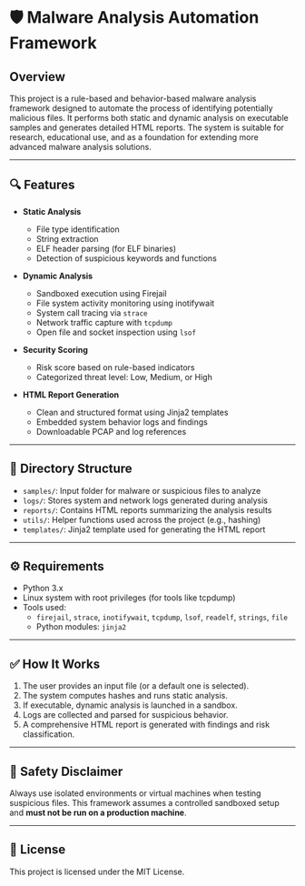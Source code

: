 # 🛡️ Malware Analysis Automation Framework

## Overview

This project is a rule-based and behavior-based malware analysis framework designed to automate the process of identifying potentially malicious files. It performs both static and dynamic analysis on executable samples and generates detailed HTML reports. The system is suitable for research, educational use, and as a foundation for extending more advanced malware analysis solutions.

---

## 🔍 Features

- **Static Analysis**
  - File type identification
  - String extraction
  - ELF header parsing (for ELF binaries)
  - Detection of suspicious keywords and functions

- **Dynamic Analysis**
  - Sandboxed execution using Firejail
  - File system activity monitoring using inotifywait
  - System call tracing via `strace`
  - Network traffic capture with `tcpdump`
  - Open file and socket inspection using `lsof`

- **Security Scoring**
  - Risk score based on rule-based indicators
  - Categorized threat level: Low, Medium, or High

- **HTML Report Generation**
  - Clean and structured format using Jinja2 templates
  - Embedded system behavior logs and findings
  - Downloadable PCAP and log references

---

## 📁 Directory Structure

- `samples/`: Input folder for malware or suspicious files to analyze
- `logs/`: Stores system and network logs generated during analysis
- `reports/`: Contains HTML reports summarizing the analysis results
- `utils/`: Helper functions used across the project (e.g., hashing)
- `templates/`: Jinja2 template used for generating the HTML report

---

## ⚙️ Requirements

- Python 3.x
- Linux system with root privileges (for tools like tcpdump)
- Tools used:
  - `firejail`, `strace`, `inotifywait`, `tcpdump`, `lsof`, `readelf`, `strings`, `file`
  - Python modules: `jinja2`

---

## ✅ How It Works

1. The user provides an input file (or a default one is selected).
2. The system computes hashes and runs static analysis.
3. If executable, dynamic analysis is launched in a sandbox.
4. Logs are collected and parsed for suspicious behavior.
5. A comprehensive HTML report is generated with findings and risk classification.

---

## 🔐 Safety Disclaimer

Always use isolated environments or virtual machines when testing suspicious files. This framework assumes a controlled sandboxed setup and **must not be run on a production machine**.

---

## 📄 License

This project is licensed under the MIT License.



